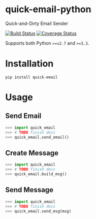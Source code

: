 # quick-email-python
Quick-and-Dirty Email Sender

[![Build Status](https://travis-ci.org/murrple-1/quick-email-python.svg?branch=master)](https://travis-ci.org/murrple-1/quick-email-python) [![Coverage Status](https://coveralls.io/repos/github/murrple-1/quick-email-python/badge.svg?branch=master)](https://coveralls.io/github/murrple-1/quick-email-python?branch=master)


Supports both Python `>=v2.7` and `>=3.3`.

# Installation

`pip install quick-email`

# Usage

## Send Email
```Python Console
>>> import quick_email
>>> # TODO finish docs
>>> quick_email.send_email()
```

## Create Message
```Python Console
>>> import quick_email
>>> # TODO finish docs
>>> quick_email.build_msg()
```

## Send Message
```Python Console
>>> import quick_email
>>> # TODO finish docs
>>> quick_email.send_msg(msg)
```
